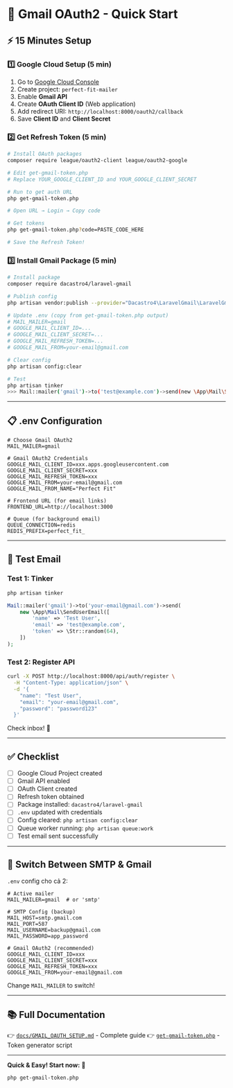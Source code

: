 # 🚀 Gmail OAuth2 - Quick Start

## ⚡ 15 Minutes Setup

### 1️⃣ Google Cloud Setup (5 min)

1. Go to [Google Cloud Console](https://console.cloud.google.com)
2. Create project: `perfect-fit-mailer`
3. Enable **Gmail API**
4. Create **OAuth Client ID** (Web application)
5. Add redirect URI: `http://localhost:8000/oauth2/callback`
6. Save **Client ID** and **Client Secret**

### 2️⃣ Get Refresh Token (5 min)

```bash
# Install OAuth packages
composer require league/oauth2-client league/oauth2-google

# Edit get-gmail-token.php
# Replace YOUR_GOOGLE_CLIENT_ID and YOUR_GOOGLE_CLIENT_SECRET

# Run to get auth URL
php get-gmail-token.php

# Open URL → Login → Copy code

# Get tokens
php get-gmail-token.php?code=PASTE_CODE_HERE

# Save the Refresh Token!
```

### 3️⃣ Install Gmail Package (5 min)

```bash
# Install package
composer require dacastro4/laravel-gmail

# Publish config
php artisan vendor:publish --provider="Dacastro4\LaravelGmail\LaravelGmailServiceProvider"

# Update .env (copy from get-gmail-token.php output)
# MAIL_MAILER=gmail
# GOOGLE_MAIL_CLIENT_ID=...
# GOOGLE_MAIL_CLIENT_SECRET=...
# GOOGLE_MAIL_REFRESH_TOKEN=...
# GOOGLE_MAIL_FROM=your-email@gmail.com

# Clear config
php artisan config:clear

# Test
php artisan tinker
>>> Mail::mailer('gmail')->to('test@example.com')->send(new \App\Mail\SendUserEmail(...));
```

---

## 📋 .env Configuration

```env
# Choose Gmail OAuth2
MAIL_MAILER=gmail

# Gmail OAuth2 Credentials
GOOGLE_MAIL_CLIENT_ID=xxx.apps.googleusercontent.com
GOOGLE_MAIL_CLIENT_SECRET=xxx
GOOGLE_MAIL_REFRESH_TOKEN=xxx
GOOGLE_MAIL_FROM=your-email@gmail.com
GOOGLE_MAIL_FROM_NAME="Perfect Fit"

# Frontend URL (for email links)
FRONTEND_URL=http://localhost:3000

# Queue (for background email)
QUEUE_CONNECTION=redis
REDIS_PREFIX=perfect_fit_
```

---

## 🧪 Test Email

### Test 1: Tinker

```bash
php artisan tinker
```

```php
Mail::mailer('gmail')->to('your-email@gmail.com')->send(
    new \App\Mail\SendUserEmail([
        'name' => 'Test User',
        'email' => 'test@example.com',
        'token' => \Str::random(64),
    ])
);
```

### Test 2: Register API

```bash
curl -X POST http://localhost:8000/api/auth/register \
  -H "Content-Type: application/json" \
  -d '{
    "name": "Test User",
    "email": "your-email@gmail.com",
    "password": "password123"
  }'
```

Check inbox! 📧

---

## ✅ Checklist

- [ ] Google Cloud Project created
- [ ] Gmail API enabled  
- [ ] OAuth Client created
- [ ] Refresh token obtained
- [ ] Package installed: `dacastro4/laravel-gmail`
- [ ] `.env` updated with credentials
- [ ] Config cleared: `php artisan config:clear`
- [ ] Queue worker running: `php artisan queue:work`
- [ ] Test email sent successfully

---

## 🔄 Switch Between SMTP & Gmail

`.env` config cho cả 2:

```env
# Active mailer
MAIL_MAILER=gmail  # or 'smtp'

# SMTP Config (backup)
MAIL_HOST=smtp.gmail.com
MAIL_PORT=587
MAIL_USERNAME=backup@gmail.com
MAIL_PASSWORD=app_password

# Gmail OAuth2 (recommended)
GOOGLE_MAIL_CLIENT_ID=xxx
GOOGLE_MAIL_CLIENT_SECRET=xxx
GOOGLE_MAIL_REFRESH_TOKEN=xxx
GOOGLE_MAIL_FROM=your-email@gmail.com
```

Change `MAIL_MAILER` to switch!

---

## 📚 Full Documentation

👉 [`docs/GMAIL_OAUTH_SETUP.md`](docs/GMAIL_OAUTH_SETUP.md) - Complete guide
👉 [`get-gmail-token.php`](get-gmail-token.php) - Token generator script

---

**Quick & Easy! Start now:** 🚀

```bash
php get-gmail-token.php
```

